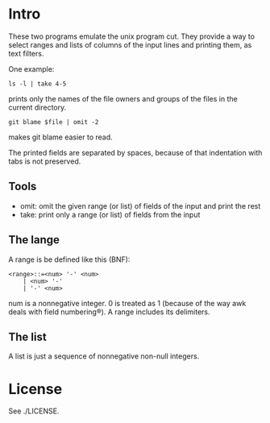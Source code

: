 Intro
=====

These two programs emulate the unix program cut.
They provide a way to select ranges and lists of
columns of the input lines and printing them, as
text filters.

One example:

	ls -l | take 4-5

prints only the names of the file owners and groups
of the files in the current directory.

	git blame $file | omit -2

makes git blame easier to read.

The printed fields are separated by spaces, because of that
indentation with tabs is not preserved.

Tools
-----

* omit: omit the given range (or list) of fields of the input and print the rest
* take: print only a range (or list) of fields from the input

The lange
---------

A range is be defined like this (BNF):

	<range>::=<num> '-' <num>
		| <num> '-'
		| '-' <num>

num is a nonnegative integer. 0 is treated as 1 (because of the way awk
deals with field numbering®). A range includes its delimiters.

The list
--------

A list is just a sequence of nonnegative non-null integers.

License
=======

See ./LICENSE.
